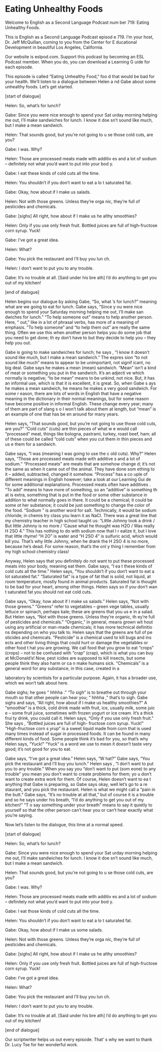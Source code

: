 # Eating Unhealthy Foods

Welcome to English as a Second Language Podcast num ber 719: Eating Unhealthy Foods.

This is English as a Second Language Podcast episod e 719.  I’m your host, Dr. Jeff McQuillan, coming to you from the Center for E ducational Development in beautiful Los Angeles, California.

Our website is eslpod.com.  Support this podcast by  becoming an ESL Podcast member.  When you do, you can download a Learning G uide for each episode.

This episode is called “Eating Unhealthy Food,” foo d that would be bad for your health.  We’ll listen to a dialogue between Helen a nd Gabe about some unhealthy foods.  Let’s get started.

[start of dialogue]

Helen:  So, what’s for lunch?

Gabe:  Since you were nice enough to spend your Sat urday morning helping me out, I’ll make sandwiches for lunch.  I know it doe sn’t sound like much, but I make a mean sandwich.

Helen:  That sounds good, but you’re not going to u se those cold cuts, are you?

Gabe:  I was.  Why?

Helen:  Those are processed meats made with additiv es and a lot of sodium – definitely not what you’d want to put into your bod y.

Gabe:  I eat these kinds of cold cuts all the time.

Helen:  You shouldn’t if you don’t want to eat a lo t saturated fat.

Gabe:  Okay, how about if I make us salads.

Helen:  Not with those greens.  Unless they’re orga nic, they’re full of pesticides and chemicals.

Gabe:  [sighs] All right, how about if I make us he althy smoothies?

Helen:  Only if you use only fresh fruit.  Bottled juices are full of high-fructose corn syrup.  Yuck!

Gabe:  I’ve got a great idea.

Helen:  What?

Gabe:  You pick the restaurant and I’ll buy you lun ch.

Helen:  I don’t want to put you to any trouble.

Gabe:  It’s no trouble at all.  [Said under his bre ath]  I’d do anything to get you out of my kitchen!

[end of dialogue]

Helen begins our dialogue by asking Gabe, “So, what ’s for lunch?” meaning what are we going to eat for lunch.  Gabe says, “Since y ou were nice enough to spend your Saturday morning helping me out, I’ll make san dwiches for lunch.”  “To help someone out” means to help another person.  Here, “ out,” like in a lot of phrasal verbs, has more of a meaning of emphasis.  “To help  someone” and “to help them out” are really the same thing.  Often we use this when another person helps you do some job that you need to get done; th ey don’t have to but they decide to help you – they help you out.

Gabe is going to make sandwiches for lunch; he says , “I know it doesn’t sound like much, but I make a mean sandwich.”  The expres sion “to not sound like much” means to appear to be unimportant, not signif icant, no big deal.  Gabe says he makes a mean (mean) sandwich.  “Mean” isn’t  a kind of meat or something you put in the sandwich.  It’s an adjecti ve which normally is negative; “to be mean” means to be unkind, not nice.  But, it  has an informal use, which is that it is excellent, it is great.  So, when Gabe s ays he makes a mean sandwich, he means he makes a very good sandwich.  For some r eason, there are lots of words in English that have a negative meaning in the dictionary in their normal meanings, but for some reason have become positive in informal English.  These change every year; many of them are part of slang s o I won’t talk about them at length, but “mean” is an example of one that has be en around for many years.

Helen says, “That sounds good, but you’re not going  to use those cold cuts, are you?”  “Cold cuts” (cuts) are thin pieces of what w e would call “processed” meat, things like bologna, pastrami, turkey, roast beef, ham; all of these could be called “cold cuts” when you cut them in thin pieces and us e them for a sandwich.

 Gabe says, “I was (meaning I was going to use the c old cuts).  Why?”  Helen says, “Those are processed meats made with additive s and a lot of sodium.” “Processed meats” are meats that are somehow change d; it’s not the same as when it came out of the animal.  They have done som ething to it – added, subtracted, changed it somehow.  “Process” has a co uple of different meanings in English however; take a look at our Learning Gui de for some additional explanations.  Processed meats often have additives .  “To add” means to have more of something, so an “additive” is something th at is extra, something that is put in the food or some other substance in addition  to what normally goes in there.  It could be a chemical; it could be some ot her substance; it could be just something to change the color of the food.  “Sodium ” is another word for salt. Technically, it would be sodium chloride; in chemis try class you learn it as NaCl. There was a great line that my chemistry teacher in  high school taught us: “Little Johnny took a drink / But little Johnny is no more / ‘Cause what he thought was H2O / Was really H 2SO 4.”  This has nothing to do with sodium now that I r ealize it, but I love that little rhyme!  “H 2O” is water and “H 2SO 4” is sulfuric acid, which would kill you.  That’s why little Johnny, when he drank the H 2SO 4 is no more, because he’s dead.  For some reason, that’s the onl y thing I remember from my high school chemistry class!

Anyway, Helen says that you definitely do not want to put these processed meats into your body, meaning eat them.  Gabe says, “I ea t these kinds of cold cuts all the time.”  Helen says, “You shouldn’t if you don’t  want to eat a lot saturated fat.” “Saturated fat” is a type of fat that is solid, not  liquid, at room temperature, mostly found in animal products.  Saturated fat is thought  to be bad for your heart, among other things.  Helen says so if you don’t wan t saturated fat you should not eat cold cuts.

Gabe says, “Okay, how about if I make us salads.”  Helen says, “Not with those greens.”  “Greens” refer to vegetables – green vege tables, usually lettuce or spinach, perhaps kale; these are greens that you us e in a salad.  But Helen says, “Not with those greens.  Unless they’re organic, th ey’re full of pesticides and chemicals.”  “Organic,” in general, means grown wit hout using any artificial or man-made chemicals; it has more technical definitio ns depending on who you talk to.  Helen says that the greens are full of pe sticides and chemicals. “Pesticide” is a chemical used to kill bugs and ins ects and other living things that could hurt or damage the vegetables or other food t hat you are growing.  We call food that you grow to eat “crops” (crops) – not to be confused with “crap” (crap), which is what you can buy at McDonald’s!  Now, pest icides are supposed to kill insects, but some people think they also harm or ca n make humans sick. “Chemicals” is a general word for any substance, in  this case, created in a

laboratory by scientists for a particular purpose.  Again, it has a broader use, which we won’t talk about here.

Gabe sighs; he goes “ hhhha .”  “To sigh” is to breathe out through your mouth so that other people can hear you; “ hhhha ,” that’s to sigh.  Gabe sighs and says, “All right, how about if I make us healthy smoothies?”  A “smoothie” is a thick, cold drink made with fruit, ice, usually milk, some juic e – some fruit juice, sometimes with frozen yogurt or ice cream.  It’s a thick frui ty drink, you could call it.  Helen says, “Only if you use only fresh fruit.”  She says , “Bottled juices are full of high- fructose corn syrup.  Yuck!”  “High-fructose corn s yrup” is a sweet liquid made from corn that is used many times instead of sugar in processed foods.  It can be found in many different kinds of food.  Some people  think it’s bad for you, so that’s why Helen says, “Yuck!”  “Yuck” is a word we  use to mean it doesn’t taste very good; it’s not good for you to eat.

Gabe says, “I’ve got a great idea.”  Helen says, “W hat?”  Gabe says, “You pick the restaurant and I’ll buy you lunch.”  Helen says , “I don’t want to put you to any trouble.”  When you say you “don’t want to put (som eone) to any trouble” you mean you don’t want to create problems for them; yo u don’t want to create extra work for them.  Of course, Helen doesn’t want to ea t anything that Gabe is preparing, so Gabe says okay, well let’s go to a re staurant, and you pick the restaurant.  Helen is what we might call a “pain in  the butt.”  Gabe says, “It’s no trouble at all that,” but of course it is a trouble  and so he says under his breath, “I’d do anything to get you out of my kitchen!”  “T o say something under your breath” means to say it quietly to yourself so that  the other person can’t hear you or can’t hear exactly what you’re saying.

Now let’s listen to the dialogue, this time at a normal speed.

[start of dialogue]

Helen:  So, what’s for lunch?

Gabe:  Since you were nice enough to spend your Sat urday morning helping me out, I’ll make sandwiches for lunch.  I know it doe sn’t sound like much, but I make a mean sandwich.

Helen:  That sounds good, but you’re not going to u se those cold cuts, are you?

Gabe:  I was.  Why?

Helen:  Those are processed meats made with additiv es and a lot of sodium – definitely not what you’d want to put into your bod y.

Gabe:  I eat those kinds of cold cuts all the time.

Helen:  You shouldn’t if you don’t want to eat a lo t saturated fat.

Gabe:  Okay, how about if I make us some salads.

Helen:  Not with those greens.  Unless they’re orga nic, they’re full of pesticides and chemicals.

Gabe:  [sighs] All right, how about if I make us he althy smoothies?

Helen:  Only if you use only fresh fruit.  Bottled juices are full of high-fructose corn syrup.  Yuck!

Gabe:  I’ve got a great idea.

Helen:  What?

Gabe:  You pick the restaurant and I’ll buy you lun ch.

Helen:  I don’t want to put you to any trouble.

Gabe:  It’s no trouble at all.  [Said under his bre ath]  I’d do anything to get you out of my kitchen!

[end of dialogue]

Our scriptwriter helps us out every episode.  That’ s why we want to thank Dr. Lucy Tse for her wonderful work.





